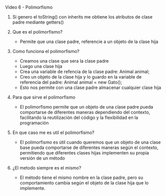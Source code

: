 Video 6 - Polimorfismo


1. Si genero el toString() con inherits me obtiene los atributos de clase padre 
mediante getters()



2. Que es el polimorfismo?
    - Permite que una clase padre,
    referencie a un objeto de la clase hija


3. Como funciona el polimorfismo?
    - Creamos una clase que sera la clase padre 
    - Luego una clase hija
    - Crea una variable de refencia de la clase padre: 
    Animal animal;
    - Creo un objeto de la clase hija y lo guardo en la variable de referencia 
    del padre:
    Animal animal = new Gato();
    - Esto nos permite con una clase padre almacenar cualquier clase hija


4. Para que sirve el polimorfismo
    - El polimorfismo permite que un objeto de una clase padre pueda comportarse de
     diferentes maneras dependiendo del contexto, facilitando la reutilización del código y la flexibilidad en la programación


5. En que caso me es util el polimorfismo?
    - El polimorfismo es útil cuando queremos que un objeto de una clase base pueda
    comportarse de diferentes maneras según el contexto, permitiendo que diferentes
    clases hijas implementen su propia versión de un método


6. ¿El metodo siempre es el mismo?
    -  El método tiene el mismo nombre en la clase padre, pero su comportamiento 
    cambia según el objeto de la clase hija que lo implemente.